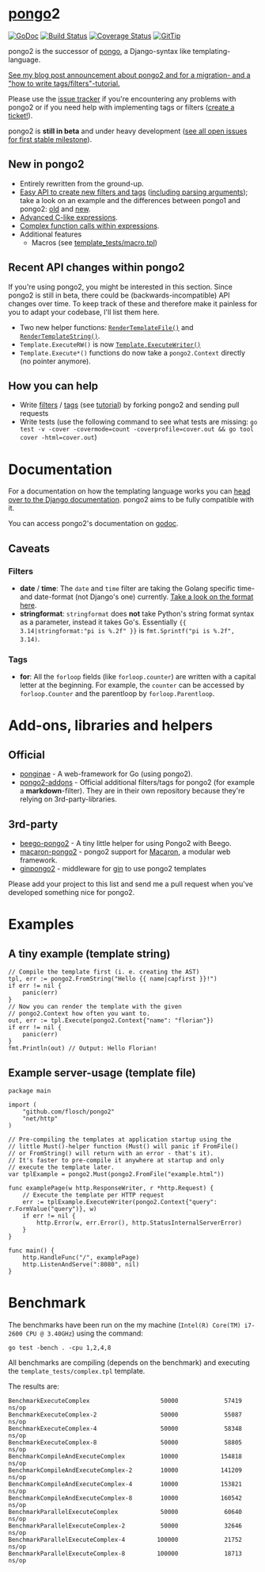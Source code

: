 # [pongo](https://en.wikipedia.org/wiki/Pongo_%28genus%29)2

[![GoDoc](https://godoc.org/github.com/flosch/pongo2?status.png)](https://godoc.org/github.com/flosch/pongo2)
[![Build Status](https://travis-ci.org/flosch/pongo2.svg?branch=master)](https://travis-ci.org/flosch/pongo2)
[![Coverage Status](https://coveralls.io/repos/flosch/pongo2/badge.png?branch=master)](https://coveralls.io/r/flosch/pongo2?branch=master)
[![GitTip](http://img.shields.io/badge/gittip-support%20pongo-brightgreen.svg)](https://www.gittip.com/flosch/)

pongo2 is the successor of [pongo](https://github.com/flosch/pongo), a Django-syntax like templating-language.

[See my blog post announcement about pongo2 and for a migration- and a "how to write tags/filters"-tutorial.](http://www.florian-schlachter.de/post/pongo2/)

Please use the [issue tracker](https://github.com/flosch/pongo2/issues) if you're encountering any problems with pongo2 or if you need help with implementing tags or filters ([create a ticket!](https://github.com/flosch/pongo2/issues/new)).

pongo2 is **still in beta** and under heavy development ([see all open issues for first stable milestone](https://github.com/flosch/pongo2/issues?milestone=1&state=open)).

## New in pongo2

 * Entirely rewritten from the ground-up.
 * [Easy API to create new filters and tags](http://godoc.org/github.com/flosch/pongo2#RegisterFilter) ([including parsing arguments](http://godoc.org/github.com/flosch/pongo2#Parser)); take a look on an example and the differences between pongo1 and pongo2: [old](https://github.com/flosch/pongo/blob/master/filters.go#L65) and [new](https://github.com/flosch/pongo2/blob/master/filters_builtin.go#L72).
 * [Advanced C-like expressions](https://github.com/flosch/pongo2/blob/master/template_tests/expressions.tpl).
 * [Complex function calls within expressions](https://github.com/flosch/pongo2/blob/master/template_tests/function_calls_wrapper.tpl).
 * Additional features
   * Macros (see [template_tests/macro.tpl](https://github.com/flosch/pongo2/blob/master/template_tests/macro.tpl))

## Recent API changes within pongo2

If you're using pongo2, you might be interested in this section. Since pongo2 is still in beta, there could be (backwards-incompatible) API changes over time. To keep track of these and therefore make it painless for you to adapt your codebase, I'll list them here.

 * Two new helper functions: [`RenderTemplateFile()`](https://godoc.org/github.com/flosch/pongo2#RenderTemplateFile) and [`RenderTemplateString()`](https://godoc.org/github.com/flosch/pongo2#RenderTemplateString).
 * `Template.ExecuteRW()` is now [`Template.ExecuteWriter()`](https://godoc.org/github.com/flosch/pongo2#Template.ExecuteWriter)
 * `Template.Execute*()` functions do now take a `pongo2.Context` directly (no pointer anymore).

## How you can help

 * Write [filters](https://github.com/flosch/pongo2/blob/master/filters_builtin.go#L3) / [tags](https://github.com/flosch/pongo2/blob/master/tags.go#L4) (see [tutorial](http://www.florian-schlachter.de/post/pongo2/)) by forking pongo2 and sending pull requests
 * Write tests (use the following command to see what tests are missing: `go test -v -cover -covermode=count -coverprofile=cover.out && go tool cover -html=cover.out`)

# Documentation

For a documentation on how the templating language works you can [head over to the Django documentation](https://docs.djangoproject.com/en/dev/topics/templates/). pongo2 aims to be fully compatible with it.

You can access pongo2's documentation on [godoc](https://godoc.org/github.com/flosch/pongo2).

## Caveats

### Filters

 * **date** / **time**: The `date` and `time` filter are taking the Golang specific time- and date-format (not Django's one) currently. [Take a look on the format here](http://golang.org/pkg/time/#Time.Format).
 * **stringformat**: `stringformat` does **not** take Python's string format syntax as a parameter, instead it takes Go's. Essentially `{{ 3.14|stringformat:"pi is %.2f" }}` is `fmt.Sprintf("pi is %.2f", 3.14)`. 

### Tags

 * **for**: All the `forloop` fields (like `forloop.counter`) are written with a capital letter at the beginning. For example, the `counter` can be accessed by `forloop.Counter` and the parentloop by `forloop.Parentloop`.

# Add-ons, libraries and helpers

## Official

 * [ponginae](https://github.com/flosch/ponginae) - A web-framework for Go (using pongo2).
 * [pongo2-addons](https://github.com/flosch/pongo2-addons) - Official additional filters/tags for pongo2 (for example a **markdown**-filter). They are in their own repository because they're relying on 3rd-party-libraries.

## 3rd-party

 * [beego-pongo2](https://github.com/oal/beego-pongo2) - A tiny little helper for using Pongo2 with Beego.
 * [macaron-pongo2](https://github.com/macaron-contrib/pongo2) - pongo2 support for [Macaron](https://github.com/Unknwon/macaron), a modular web framework.
 * [ginpongo2](https://github.com/ngerakines/ginpongo2) - middleware for [gin](github.com/gin-gonic/gin) to use pongo2 templates

Please add your project to this list and send me a pull request when you've developed something nice for pongo2.

# Examples

## A tiny example (template string)

	// Compile the template first (i. e. creating the AST)
	tpl, err := pongo2.FromString("Hello {{ name|capfirst }}!")
	if err != nil {
		panic(err)
	}
	// Now you can render the template with the given 
	// pongo2.Context how often you want to.
	out, err := tpl.Execute(pongo2.Context{"name": "florian"})
	if err != nil {
		panic(err)
	}
	fmt.Println(out) // Output: Hello Florian!

## Example server-usage (template file)

	package main
	
	import (
		"github.com/flosch/pongo2"
		"net/http"
	)
	
	// Pre-compiling the templates at application startup using the
	// little Must()-helper function (Must() will panic if FromFile()
	// or FromString() will return with an error - that's it).
	// It's faster to pre-compile it anywhere at startup and only
	// execute the template later.
	var tplExample = pongo2.Must(pongo2.FromFile("example.html"))
	
	func examplePage(w http.ResponseWriter, r *http.Request) {
		// Execute the template per HTTP request
		err := tplExample.ExecuteWriter(pongo2.Context{"query": r.FormValue("query")}, w)
		if err != nil {
			http.Error(w, err.Error(), http.StatusInternalServerError)
		}
	}
	
	func main() {
		http.HandleFunc("/", examplePage)
		http.ListenAndServe(":8080", nil)
	}

# Benchmark

The benchmarks have been run on the my machine (`Intel(R) Core(TM) i7-2600 CPU @ 3.40GHz`) using the command:

    go test -bench . -cpu 1,2,4,8

All benchmarks are compiling (depends on the benchmark) and executing the `template_tests/complex.tpl` template.

The results are:

	BenchmarkExecuteComplex                    50000             57419 ns/op
	BenchmarkExecuteComplex-2                  50000             55087 ns/op
	BenchmarkExecuteComplex-4                  50000             58348 ns/op
	BenchmarkExecuteComplex-8                  50000             58805 ns/op
	BenchmarkCompileAndExecuteComplex          10000            154818 ns/op
	BenchmarkCompileAndExecuteComplex-2        10000            141209 ns/op
	BenchmarkCompileAndExecuteComplex-4        10000            153821 ns/op
	BenchmarkCompileAndExecuteComplex-8        10000            160542 ns/op
	BenchmarkParallelExecuteComplex            50000             60640 ns/op
	BenchmarkParallelExecuteComplex-2          50000             32646 ns/op
	BenchmarkParallelExecuteComplex-4         100000             21752 ns/op
	BenchmarkParallelExecuteComplex-8         100000             18713 ns/op
